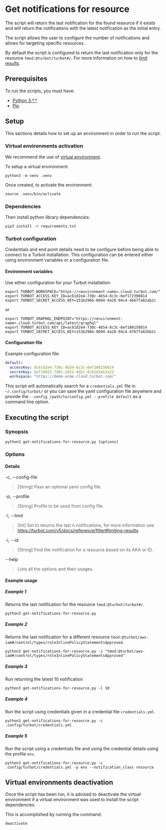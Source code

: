 # Get notifications for resource

The script will return the last notification for the found resource if it exists and will return the
notifications with the latest notification as the initial entry.

The script allows the user to configure the number of notifications and allows for targeting specific resources.

By default the script is configured to return the last notification only for the resource `tmod:@turbot/turbot#/`.
For more information on how to [limit results](https://turbot.com/v5/docs/reference/filter#limiting-results).

## Prerequisites

To run the scripts, you must have:

- [Python 3.\*.*](https://www.python.org/downloads/)
- [Pip](https://pip.pypa.io/en/stable/installing/)

## Setup

This sections details how to set up an environment in order to run the script.

### Virtual environments activation

We recommend the use of [virtual environment](https://docs.python.org/3/library/venv.html).

To setup a virtual environment:

```shell
python3 -m venv .venv
```

Once created, to activate the environment:

```shell
source .venv/bin/activate
```

### Dependencies

Then install python library dependencies:

```shell
pip3 install -r requirements.txt
```

### Turbot configuration

Credentials and end point details need to be configure before being able to connect to a Turbot installation.
This configuration can be entered either using environment variables or a configuration file.

#### Environment variables

Use either configuration for your Turbot installation:

```shell
export TURBOT_WORKSPACE="https://<environment-name>.cloud.turbot.com/"
export TURBOT_ACCESS_KEY_ID=ac61d2e4-730c-4b54-8c3c-6ef172390814
export TURBOT_SECRET_ACCESS_KEY=151b296b-0694-4a28-94c4-4b67fa82ab2c
```

or

```shell
export TURBOT_GRAPHQL_ENDPOINT="https://<environment-name>.cloud.turbot.com/api/latest/graphql"
export TURBOT_ACCESS_KEY_ID=ac61d2e4-730c-4b54-8c3c-6ef180150814
export TURBOT_SECRET_ACCESS_KEY=151b296b-0694-4a28-94c4-4767fa82bb2c
```

#### Configuration file

Example configuration file:

```yaml
default:
  accessKey: dc61d2e4-730c-4b54-8c3c-6ef180150814
  secretKey: 6ef18015-7d0c-2b51-4d2c-dc61d2e63a22
  workspace: "https://demo-acme.cloud.turbot.com/"
```

This script will automatically search for a `credentials.yml` file in `~/.config/turbot/` or you can save the yaml configuration file anywhere and provide the `--config /path/to/config.yml --profile default` as a command line option.

## Executing the script

### Synopsis

```shell
python3 get-notifications-for-resource.py [options]
```

### Options

#### Details

-c, --config-file

> [String] Pass an optional yaml config file.

-p, --profile

> [String] Profile to be used from config file.

-l, --limit

> [Int] Set to returns the last n notifications, for more information see https://turbot.com/v5/docs/reference/filter#limiting-results.

-i, --id

> [String] Find the notification for a resource based on its AKA or ID.

--help

> Lists all the options and their usages.

#### Example usage

##### Example 1

Returns the last notification for the resource `tmod:@turbot/turbot#/`.

```shell
python3 get-notifications-for-resource.py 
```

##### Example 2

Returns the last notification for a different resource 
`tmod:@turbot/aws-iam#/control/types/roleInlinePolicyStatementsApproved`.

```shell
python3 get-notifications-for-resource.py -i "tmod:@turbot/aws-iam#/control/types/roleInlinePolicyStatementsApproved"
```

##### Example 3

Run returning the latest 10 notification

```shell
python3 get-notifications-for-resource.py -l 10
```

##### Example 4

Run the script using credentials given in a credential file `credentials.yml`.

```shell
python3 get-notifications-for-resource.py -c .config/turbot/credentials.yml
```

##### Example 5

Run the script using a credentials file and using the credential details using the profile `env`.

```shell
python3 get-notifications-for-resource.py -c .config/turbot/credentials.yml -p env --notification_class resource
```

## Virtual environments deactivation

Once the script has been run, it is advised to deactivate the virtual environment if a virtual environment was used
to install the script dependencies.

This is accomplished by running the command:

```shell
deactivate
```